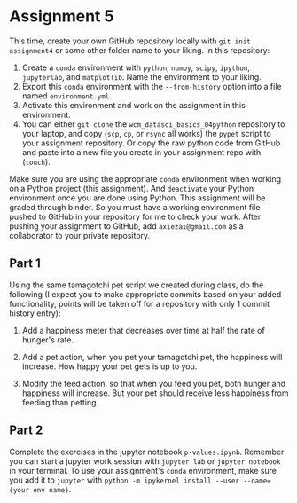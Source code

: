 # Assignment 5

This time, create your own GitHub repository locally with `git init assignment4` or some other folder name to your liking. In this repository: 

 1. Create a `conda` environment with `python`, `numpy`, `scipy`, `ipython`, `jupyterlab`, and `matplotlib`. Name the environment to your liking.
 2. Export this `conda` environment with the `--from-history` option into a file named `environment.yml`. 
 3. Activate this environment and work on the assignment in this environment.
 4. You can either `git clone` the `wcm_datasci_basics_04python` repository to your laptop, and copy (`scp`, `cp`, or `rsync` all works) the `pypet` script to your assignment repository. Or copy the raw python code from GitHub and paste into a new file you create in your assignment repo with (`touch`). 

Make sure you are using the appropriate `conda` environment when working on a Python project (this assignment). And `deactivate` your Python environment once you are done using Python. This assignment will be graded through binder. So you must have a working environment file pushed to GitHub in your repository for me to check your work. After pushing your assignment to GitHub, add `axiezai@gmail.com` as a collaborator to your private repository. 

## Part 1

Using the same tamagotchi pet script we created during class, do the following (I expect you to make appropriate commits based on your added functionality, points will be taken off for a repository with only 1 commit history entry):

 1. Add a happiness meter that decreases over time at half the rate of hunger's rate. 

 2. Add a pet action, when you pet your tamagotchi pet, the happiness will increase. How happy your pet gets is up to you. 

 3. Modify the feed action, so that when you feed you pet, both hunger and happiness will increase. But your pet should receive less happiness from feeding than petting. 


## Part 2

Complete the exercises in the jupyter notebook `p-values.ipynb`. Remember you can start a jupyter work session with `jupyter lab` or `jupyter notebook` in your terminal. To use your assignment's `conda` environment, make sure you add it to `jupyter` with `python -m ipykernel install --user --name={your env name}`.